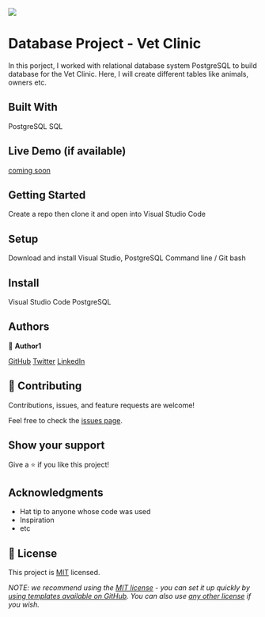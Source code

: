 ![](https://img.shields.io/badge/Microverse-blueviolet)

# Database Project - Vet Clinic

In this porject, I worked with relational database system PostgreSQL to build database for the Vet Clinic. Here, I will create different tables like animals, owners etc.

## Built With
PostgreSQL
SQL

## Live Demo (if available)

[coming soon](https://livedemo.com)


## Getting Started
Create a repo then clone it and open into Visual Studio Code

## Setup
Download and install Visual Studio, PostgreSQL
Command line / Git bash

## Install
Visual Studio Code
PostgreSQL

## Authors

👤 **Author1**

[GitHub](https://github.com/roseokpe)
[Twitter](https://twitter.com/roseokpe)
[LinkedIn](https://www.linkedin.com/in/roseokpe/)

## 🤝 Contributing

Contributions, issues, and feature requests are welcome!

Feel free to check the [issues page](https://github.com/Roseokpe/vet_clinic/issues).

## Show your support

Give a ⭐️ if you like this project!

## Acknowledgments

- Hat tip to anyone whose code was used
- Inspiration
- etc

## 📝 License

This project is [MIT](./LICENSE) licensed.

_NOTE: we recommend using the [MIT license](https://choosealicense.com/licenses/mit/) - you can set it up quickly by [using templates available on GitHub](https://docs.github.com/en/communities/setting-up-your-project-for-healthy-contributions/adding-a-license-to-a-repository). You can also use [any other license](https://choosealicense.com/licenses/) if you wish._
